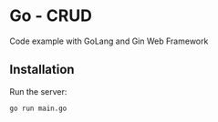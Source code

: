 # Go - CRUD

Code example with GoLang and Gin Web Framework

## Installation

Run the server:

   `go run main.go`
